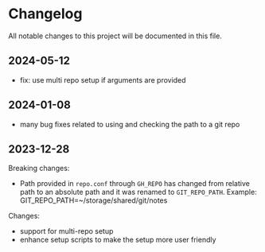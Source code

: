 # Changelog

All notable changes to this project will be documented in this file.

## 2024-05-12

- fix: use multi repo setup if arguments are provided

## 2024-01-08

- many bug fixes related to using and checking the path to a git repo

## 2023-12-28

Breaking changes:

- Path provided in `repo.conf` through `GH_REPO` has changed from relative path to an absolute path and it was renamed to `GIT_REPO_PATH`. Example: GIT_REPO_PATH=~/storage/shared/git/notes

Changes:

- support for multi-repo setup
- enhance setup scripts to make the setup more user friendly
